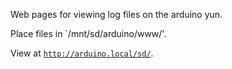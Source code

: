 Web pages for viewing log files on the arduino yun.

Place files in `/mnt/sd/arduino/www/'.

View at [`http://arduino.local/sd/`](http://arduino.local/sd/).
